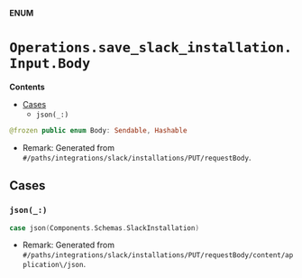 **ENUM**

# `Operations.save_slack_installation.Input.Body`

**Contents**

- [Cases](#cases)
  - `json(_:)`

```swift
@frozen public enum Body: Sendable, Hashable
```

- Remark: Generated from `#/paths/integrations/slack/installations/PUT/requestBody`.

## Cases
### `json(_:)`

```swift
case json(Components.Schemas.SlackInstallation)
```

- Remark: Generated from `#/paths/integrations/slack/installations/PUT/requestBody/content/application\/json`.

